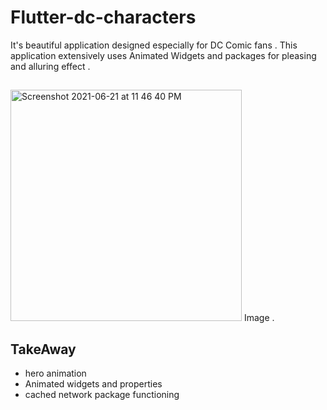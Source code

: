 # Flutter-dc-characters
It's beautiful application designed especially for DC Comic fans . This application extensively uses Animated Widgets and packages for pleasing and alluring effect . 

## 
<img width="370" alt="Screenshot 2021-06-21 at 11 46 40 PM" src="https://user-images.githubusercontent.com/70997750/122811301-f0904180-d2ed-11eb-900b-3394cb2e7d33.png">
Image .

## TakeAway 
* hero animation 
* Animated widgets and properties 
* cached network package functioning 
